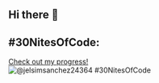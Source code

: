 ## Hi there 👋

<!--
**Jelsin29/Jelsin29** is a ✨ _special_ ✨ repository because its `README.md` (this file) appears on your GitHub profile.

Here are some ideas to get you started:

- 🔭 I’m currently working on ...
- 🌱 I’m currently learning ...
- 👯 I’m looking to collaborate on ...
- 🤔 I’m looking for help with ...
- 💬 Ask me about ...
- 📫 How to reach me: ...
- 😄 Pronouns: ...
- ⚡ Fun fact: ...
-->
## #30NitesOfCode:
  [Check out my progress!](https://www.codedex.io/@jelsimsanchez24364/30-nites-of-code)  
  ![@jelsimsanchez24364 #30NitesOfCode](https://www.codedex.io/api/petStatus?user=jelsimsanchez24364)
